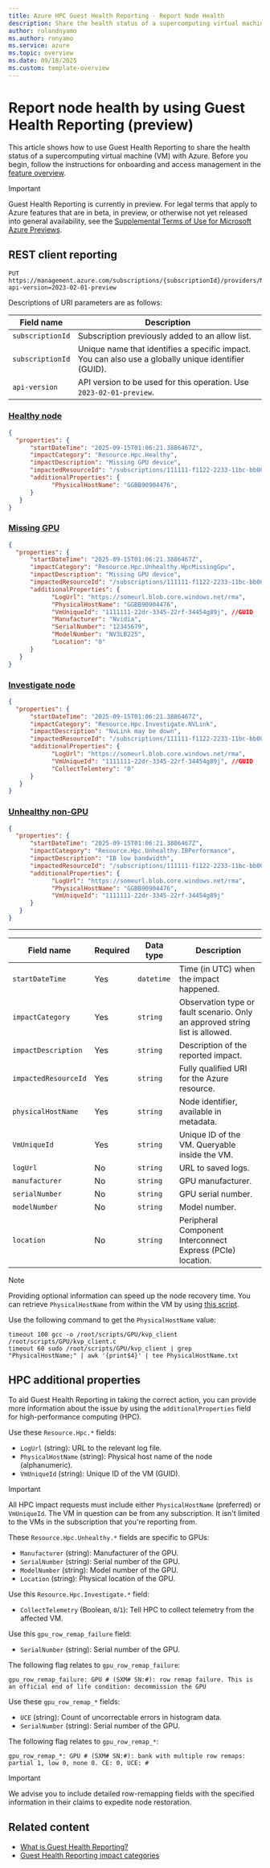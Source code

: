 ```yaml
---
title: Azure HPC Guest Health Reporting - Report Node Health 
description: Share the health status of a supercomputing virtual machine with Azure. 
author: rolandnyamo 
ms.author: ronyamo 
ms.service: azure 
ms.topic: overview 
ms.date: 09/18/2025 
ms.custom: template-overview 
---
```


# Report node health by using Guest Health Reporting (preview)

This article shows how to use Guest Health Reporting to share the health status of a supercomputing virtual machine (VM) with Azure. Before you begin, follow the instructions for onboarding and access management in the [feature overview](guest-health-overview.md).

> [!IMPORTANT]
> Guest Health Reporting is currently in preview. For legal terms that apply to Azure features that are in beta, in preview, or otherwise not yet released into general availability, see the [Supplemental Terms of Use for Microsoft Azure Previews](https://azure.microsoft.com/support/legal/preview-supplemental-terms/).

## REST client reporting

```
PUT https://management.azure.com/subscriptions/{subscriptionId}/providers/Microsoft.Impact/workloadImpacts/{workloadImpactName}?api-version=2023-02-01-preview
```

Descriptions of URI parameters are as follows:

| Field name       | Description       |
|---------------------|--------------------|
| `subscriptionId`  | Subscription previously added to an allow list. |
| `subscriptionId`   | Unique name that identifies a specific impact. You can also use a globally unique identifier (GUID).  |
| `api-version`   | API version to be used for this operation. Use `2023-02-01-preview`.   |

### [Healthy node](#tab/healthy/)

```json
{
  "properties": {
      "startDateTime": "2025-09-15T01:06:21.3886467Z",
      "impactCategory": "Resource.Hpc.Healthy",
      "impactDescription": "Missing GPU device",
      "impactedResourceId": "/subscriptions/111111-f1122-2233-11bc-bb00123/resourceGroups/<rg_name>/providers/Microsoft.Compute/virtualMachines/<vm_name>",
      "additionalProperties": {
            "PhysicalHostName": "GGBB90904476",
      }
   }
}

```

### [Missing GPU](#tab/missingGPU/)

```json
{
  "properties": {
      "startDateTime": "2025-09-15T01:06:21.3886467Z",
      "impactCategory": "Resource.Hpc.Unhealthy.HpcMissingGpu",
      "impactDescription": "Missing GPU device",
      "impactedResourceId": "/subscriptions/111111-f1122-2233-11bc-bb00123/resourceGroups/<rg_name>/providers/Microsoft.Compute/virtualMachines/<vm_name>",
      "additionalProperties": {
            "LogUrl": "https://someurl.blob.core.windows.net/rma",
            "PhysicalHostName": "GGBB90904476",
            "VmUniqueId": "1111111-22dr-3345-22rf-34454g89j", //GUID
            "Manufacturer": "Nvidia",
            "SerialNumber": "12345679",
            "ModelNumber": "NV3LB225",
            "Location": "0"
      }
   }
}

```

### [Investigate node](#tab/investigate/)

```json
{
  "properties": {
      "startDateTime": "2025-09-15T01:06:21.3886467Z",
      "impactCategory": "Resource.Hpc.Investigate.NVLink",
      "impactDescription": "NvLink may be down",
      "impactedResourceId": "/subscriptions/111111-f1122-2233-11bc-bb00123/resourceGroups/<rg_name>/providers/Microsoft.Compute/virtualMachines/<vm_name>",
      "additionalProperties": {
            "LogUrl": "https://someurl.blob.core.windows.net/rma",
            "VmUniqueId": "1111111-22dr-3345-22rf-34454g89j", //GUID
            "CollectTelemtery": "0"
      }
   }
}

```

### [Unhealthy non-GPU](#tab/unhealthynongpu/)

```json
{
  "properties": {
      "startDateTime": "2025-09-15T01:06:21.3886467Z",
      "impactCategory": "Resource.Hpc.Unhealthy.IBPerformance",
      "impactDescription": "IB low bandwidth",
      "impactedResourceId": "/subscriptions/111111-f1122-2233-11bc-bb00123/resourceGroups/<rg_name>/providers/Microsoft.Compute/virtualMachines/<vm_name>",
      "additionalProperties": {
            "LogUrl": "https://someurl.blob.core.windows.net/rma",
            "PhysicalHostName": "GGBB90904476",
            "VmUniqueId": "1111111-22dr-3345-22rf-34454g89j"
      }
   }
}

```

---

| Field name       | Required | Data type | Description                                                                 |
|-----------------------|--------------|---------------|---------------------------------------------------------------------------------|
| `startDateTime`         | Yes            | `datetime`      | Time (in UTC) when the impact happened.                                           |
| `impactCategory`        | Yes            | `string`        | Observation type or fault scenario. Only an approved string list is allowed.           |
| `impactDescription`     | Yes            | `string`        | Description of the reported impact.                                            |
| `impactedResourceId`    | Yes            | `string`        | Fully qualified URI for the Azure resource.                             |
| `physicalHostName`      | Yes            | `string`        | Node identifier, available in metadata.                                        |
| `VmUniqueId`            | Yes            | `string`        | Unique ID of the VM. Queryable inside the VM.                                |
| `logUrl`                | No           | `string`        | URL to saved logs.                                                             |
| `manufacturer`          | No           | `string`        | GPU manufacturer.                                                              |
| `serialNumber`          | No           | `string`        | GPU serial number.                                                             |
| `modelNumber`           | No           | `string`        | Model number.                                                                  |
| `location`              | No           | `string`        | Peripheral Component Interconnect Express (PCIe) location.                                                                 |

> [!NOTE]
> Providing optional information can speed up the node recovery time. You can retrieve `PhysicalHostName` from within the VM by using [this script](https://github.com/jeseszhang1010/Utilities/blob/main/kvp_client.c).

Use the following command to get the `PhysicalHostName` value:

```shell
timeout 100 gcc -o /root/scripts/GPU/kvp_client /root/scripts/GPU/kvp_client.c
timeout 60 sudo /root/scripts/GPU/kvp_client | grep "PhysicalHostName;" | awk '{print$4}' | tee PhysicalHostName.txt
```

## HPC additional properties

To aid Guest Health Reporting in taking the correct action, you can provide more information about the issue by using the `additionalProperties` field for high-performance computing (HPC).

Use these `Resource.Hpc.*` fields:

* `LogUrl` (string): URL to the relevant log file.
* `PhysicalHostName` (string): Physical host name of the node (alphanumeric).
* `VmUniqueId` (string):  Unique ID of the VM (GUID).

> [!IMPORTANT]
> All HPC impact requests must include either `PhysicalHostName` (preferred) or `VmUniqueId`. The VM in question can be from any subscription. It isn't limited to the VMs in the subscription that you're reporting from.

These `Resource.Hpc.Unhealthy.*` fields are specific to GPUs:

* `Manufacturer` (string): Manufacturer of the GPU.
* `SerialNumber` (string): Serial number of the GPU.
* `ModelNumber` (string): Model number of the GPU.
* `Location` (string): Physical location of the GPU.

Use this `Resource.Hpc.Investigate.*` field:

* `CollectTelemetry` (Boolean, `0`/`1`): Tell HPC to collect telemetry from the affected VM.

Use this `gpu_row_remap_failure` field:

* `SerialNumber` (string): Serial number of the GPU.

The following flag relates to `gpu_row_remap_failure`:

`gpu_row_remap_failure: GPU # (SXM# SN:#): row remap failure. This is an official end of life condition: decommission the GPU`

Use these `gpu_row_remap_*` fields:

* `UCE` (string): Count of uncorrectable errors in histogram data.
* `SerialNumber` (string): Serial number of the GPU.

The following flag relates to `gpu_row_remap_*`:

`gpu_row_remap_*: GPU # (SXM# SN:#): bank with multiple row remaps: partial 1, low 0, none 0. CE: 0, UCE: #`

> [!IMPORTANT]
> We advise you to include detailed row-remapping fields with the specified information in their claims to expedite node restoration.

## Related content

* [What is Guest Health Reporting?](guest-health-overview.md)
* [Guest Health Reporting impact categories](guest-health-impact-categories.md)
